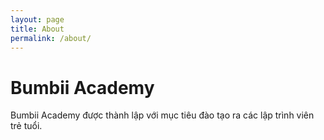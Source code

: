 ```yaml
---
layout: page
title: About
permalink: /about/
---
```


# Bumbii Academy
Bumbii Academy được thành lập với mục tiêu đào tạo ra các lập trình viên trẻ tuổi.
